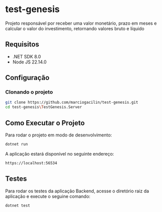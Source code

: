 # test-genesis
Projeto responsável por receber uma valor monetário, prazo em meses e calcular o valor do investimento, retornando valores bruto e líquido
## Requisitos
- .NET SDK 8.0
- Node JS 22.14.0
## Configuração
### Clonando o projeto
```bash
git clone https://github.com/marciogacilin/test-genesis.git
cd test-genesis\TestGenesis.Server
```
## Como Executar o Projeto
Para rodar o projeto em modo de desenvolvimento:
```bash
dotnet run
```
A aplicação estará disponível no seguinte endereço:
```bash
https://localhost:56534
```
## Testes
Para rodar os testes da aplicação Backend, acesse o diretório raiz da aplicação e execute o seguine comando:
```bash
dotnet test
```
